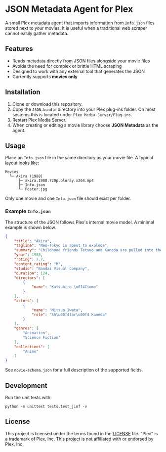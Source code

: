 # JSON Metadata Agent for Plex

A small Plex metadata agent that imports information from `Info.json` files stored next to your movies. It is useful when a traditional web scraper cannot easily gather metadata.

## Features

- Reads metadata directly from JSON files alongside your movie files
- Avoids the need for complex or brittle HTML scraping
- Designed to work with any external tool that generates the JSON
- Currently supports **movies only**

## Installation

1. Clone or download this repository.
2. Copy the `JSON.bundle` directory into your Plex plug-ins folder. On most systems this is located under `Plex Media Server/Plug-ins`.
3. Restart Plex Media Server.
4. When creating or editing a movie library choose **JSON Metadata** as the agent.

## Usage

Place an `Info.json` file in the same directory as your movie file. A typical layout looks like:

```
Movies
  └─ Akira (1988)
      ├─ akira.1988.720p.bluray.x264.mp4
      ├─ Info.json
      └─ Poster.jpg
```

Only one movie and one `Info.json` file should exist per folder.

### Example `Info.json`

The structure of the JSON follows Plex's internal movie model. A minimal example is shown below.

```json
{
    "title": "Akira",
    "tagline": "Neo-Tokyo is about to explode",
    "summary": "Childhood friends Tetsuo and Kaneda are pulled into the...",
    "year": 1988,
    "rating": 7.7,
    "content_rating": "M",
    "studio": "Bandai Visual Company",
    "duration": 124,
    "directors": [
        {
            "name": "Katsuhiro \u014Ctomo"
        }
    ],
    "actors": [
        {
            "name": "Mitsuo Iwata",
            "role": "Sh\u00f4tar\u00f4 Kaneda"
        }
    ],
    "genres": [
        "Animation",
        "Science Fiction"
    ],
    "collections": [
        "Anime"
    ]
}
```

See `movie-schema.json` for a full description of the supported fields.

## Development

Run the unit tests with:

```
python -m unittest tests.test_jinf -v
```

## License

This project is licensed under the terms found in the [LICENSE](LICENSE) file. "Plex" is a trademark of Plex, Inc. This project is not affiliated with or endorsed by Plex, Inc.
